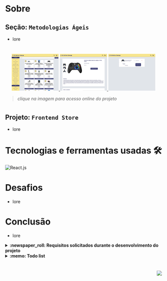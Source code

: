# Sobre

## Seção: `Metodologias Ágeis`
- lore
#
<div align="center">
  <a href="https://davidrogger.github.io/trybe-project-frontend-online-store">
    <img width="30%" src="./readme-imgs/project_frontend_store_top.webp">
    <img width="30%" src="./readme-imgs/project_frontend_store_mid.webp">
    <img width="30%" src="./readme-imgs/project_frontend_store_bottom.webp">
  </a>
</div>

>*clique na imagem para acesso online do projeto*
#
## Projeto: `Frontend Store`
- lore

# Tecnologias e ferramentas usadas 🛠

![React.js](https://img.shields.io/badge/-React.js-61DAFB?style=flat-square&logo=react&logoColor=ffffff)


# Desafios

- lore

# Conclusão

- lore

</details>

<details>
  <summary>
    <strong>
      :newspaper_roll: Requisitos solicitados durante o desenvolvimento do projeto
    </strong>
  </summary>

 
### Requisitos
*Nome* | *Avaliação*
--- | :---:
1 - lore | :heavy_check_mark:
2 - Crie uma página de listagem de produtos vazia | :heavy_check_mark:
3 - Crie a página do carrinho de compras| :heavy_check_mark:
4 - Liste as categorias de produtos disponíveis via API na página principal | :heavy_check_mark:
5 - Liste os produtos buscados por termos, com os dados resumidos, associados a esses termos | :heavy_check_mark:
6 - Selecione uma categoria e mostre somente os produtos daquela categoria | :heavy_check_mark:
7 - Redirecione para uma tela com a exibição detalhada ao clicar na exibição resumida de um produto| :heavy_check_mark:
8 - Adicione produtos a partir da tela de listagem de produtos | :heavy_check_mark:
9 - Adicione um produto ao carrinho a partir de sua tela de exibição detalhada | :heavy_check_mark:
10 - Visualize a lista de produtos adicionados ao carrinho em sua página e permita a manipulação da sua quantidade | :heavy_check_mark:
11 - Avalie e comente acerca de um produto em sua tela de exibição detalhada | :heavy_check_mark:
12 - Finalize a compra vendo um resumo dela, preenchendo os seus dados e escolhendo a forma de pagamento | :heavy_check_mark:
13 - Mostre junto ao ícone do carrinho a quantidade de produtos dentro dele, em todas as telas em que ele aparece | :heavy_check_mark:
14 - Limite a quantidade de produtos adicionados ao carrinho pela quantidade disponível em estoque | :heavy_check_mark:
15 - Mostre quais produtos tem o frete grátis | :heavy_check_mark:

</details>

<details>
  <summary>
    <strong>
      :memo: Todo list
    </strong>
  </summary>

  - [x] - ~~Criar aplicação com base nos requisitos da trybe.~~ ![data](https://badgen.net/badge/delivery/25-03-2022/green)
  - [ ] - Revisar Estilo dos elementos da página. ![data](https://badgen.net/badge/progress/24-01-2023/orange)
  - [ ] - Desenvolver testes automatizados.
  - [ ] - Adaptar elementos da aplicação para mobile.

</details>

#

<div align="right">
  <img src="https://badgen.net/badge/last%20update/24-01-2023/blue">
</div>
